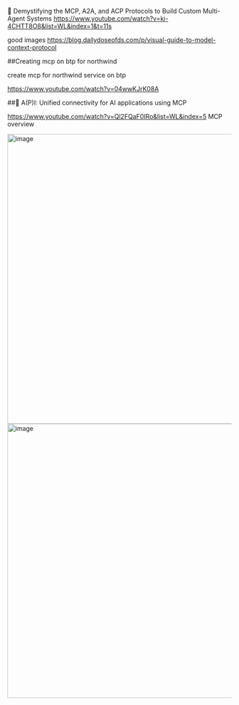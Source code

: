 
 🔵 Demystifying the MCP, A2A, and ACP Protocols to Build Custom Multi-Agent Systems 
https://www.youtube.com/watch?v=ki-4CHTT8O8&list=WL&index=1&t=11s

good images
https://blog.dailydoseofds.com/p/visual-guide-to-model-context-protocol


##Creating mcp on btp for northwind

create mcp for northwind service on btp

https://www.youtube.com/watch?v=04wwKJrK08A


##🔴 A(P)I: Unified connectivity for AI applications using MCP

https://www.youtube.com/watch?v=Ql2FQaF0IRo&list=WL&index=5
MCP overview

<img width="1235" height="651" alt="image" src="https://github.com/user-attachments/assets/1e3bbbaa-1211-4a8b-b828-544446012f60" />


<img width="1172" height="616" alt="image" src="https://github.com/user-attachments/assets/1aee9c58-8b58-4045-8d75-fcb4804f7e4f" />
